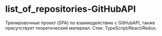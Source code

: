 # list_of_repositories-GitHubAPI
Тренировочные проект (SPA) по взаимодействию с GitHubAPI, также присутствует теоретический материал. Стек: TypeScript/React/Redux.
